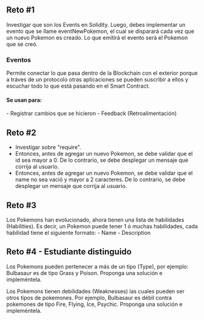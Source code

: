 <h2>Reto #1</h2>
Investigar que son los Events en Solidity. Luego, debes implementar un evento que se llame eventNewPokemon, el cual se disparará cada vez que un nuevo Pokemon es creado.  Lo que emitirá el evento será el Pokemon que se creó. 

<h3>Eventos</h3>
Permite conectar lo que pasa dentro de la Blockchain con el exterior porque a tráves de un protocolo otras aplicaciones se pueden suscribir a ellos y escuchar todo lo que está pasando en el Smart Contract.

<h4>Se usan para:</h4>
- Registrar cambios que se hicieron
- Feedback (Retroalimentación)

<h2>Reto #2</h2>

- Investigar sobre "require".
- Entonces, antes de agregar un nuevo Pokemon,  se debe validar que el id sea mayor a 0. De lo contrario, se debe desplegar un mensaje que corrija al usuario.
- Entonces, antes de agregar un nuevo Pokemon,  se debe validar que el name no sea vació y mayor a 2 caracteres. De lo contrario, se debe desplegar un mensaje que corrija al usuario.

<h2>Reto #3</h2>
Los Pokemons han evolucionado, ahora tienen una lista de habilidades (Habilities). Es decir, un Pokemon puede tener 1 ó muchas habilidades, cada habilidad tiene el siguiente formato:
- Name
- Description 


<h2>Reto #4 - Estudiante distinguido </h2>
Los Pokemons  pueden pertenecer a más de un tipo (Type), por ejemplo: Bulbasaur es de tipo Grass y Poison. Proponga una solución e impleméntela. 

Los Pokemons  tienen debilidades (Weaknesses) las cuales pueden ser otros tipos de pokemones. Por ejemplo,  Bulbasaur es débil contra pokemones de tipo Fire, Flying, Ice, Psychic. Proponga una solución e impleméntela.

 
